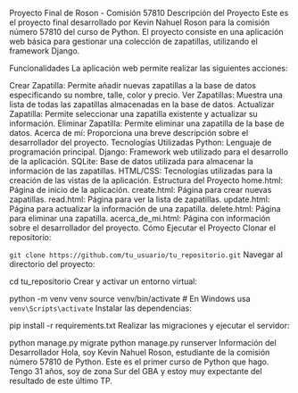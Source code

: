 Proyecto Final de Roson - Comisión 57810
Descripción del Proyecto
Este es el proyecto final desarrollado por Kevin Nahuel Roson para la comisión número 57810 del curso de Python. El proyecto consiste en una aplicación web básica para gestionar una colección de zapatillas, utilizando el framework Django.

Funcionalidades
La aplicación web permite realizar las siguientes acciones:

Crear Zapatilla: Permite añadir nuevas zapatillas a la base de datos especificando su nombre, talle, color y precio.
Ver Zapatillas: Muestra una lista de todas las zapatillas almacenadas en la base de datos.
Actualizar Zapatilla: Permite seleccionar una zapatilla existente y actualizar su información.
Eliminar Zapatilla: Permite eliminar una zapatilla de la base de datos.
Acerca de mí: Proporciona una breve descripción sobre el desarrollador del proyecto.
Tecnologías Utilizadas
Python: Lenguaje de programación principal.
Django: Framework web utilizado para el desarrollo de la aplicación.
SQLite: Base de datos utilizada para almacenar la información de las zapatillas.
HTML/CSS: Tecnologías utilizadas para la creación de las vistas de la aplicación.
Estructura del Proyecto
home.html: Página de inicio de la aplicación.
create.html: Página para crear nuevas zapatillas.
read.html: Página para ver la lista de zapatillas.
update.html: Página para actualizar la información de una zapatilla.
delete.html: Página para eliminar una zapatilla.
acerca_de_mi.html: Página con información sobre el desarrollador del proyecto.
Cómo Ejecutar el Proyecto
Clonar el repositorio:


`git clone https://github.com/tu_usuario/tu_repositorio.git`
Navegar al directorio del proyecto:


cd tu_repositorio
Crear y activar un entorno virtual:


python -m venv venv
source venv/bin/activate  # En Windows usa `venv\Scripts\activate`
Instalar las dependencias:


pip install -r requirements.txt
Realizar las migraciones y ejecutar el servidor:


python manage.py migrate
python manage.py runserver
Información del Desarrollador
Hola, soy Kevin Nahuel Roson, estudiante de la comisión número 57810 de Python. Este es el primer curso de Python que hago. Tengo 31 años, soy de zona Sur del GBA y estoy muy expectante del resultado de este último TP.